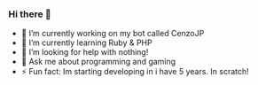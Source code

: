 ### Hi there 👋



- 🔭 I’m currently working on my bot called CenzoJP
- 🌱 I’m currently learning Ruby & PHP
- 🤔 I’m looking for help with nothing!
- 💬 Ask me about programming and gaming
- ⚡ Fun fact: Im starting developing in i have 5 years. In scratch!
